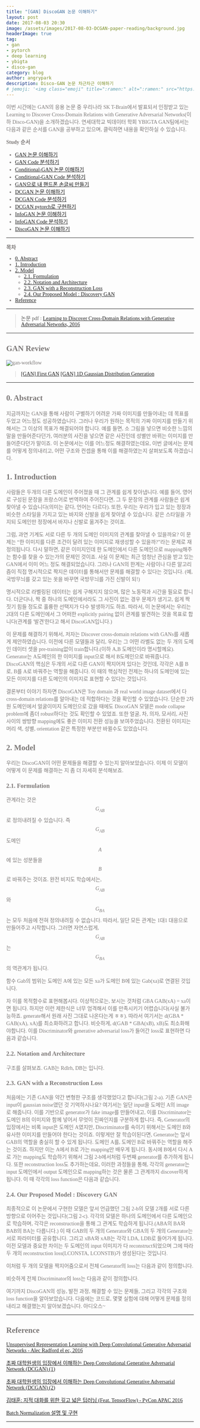 ```yaml
---
title: "[GAN] DiscoGAN 논문 이해하기"
layout: post
date: 2017-08-03 20:30
image: /assets/images/2017-08-03-DCGAN-paper-reading/background.jpg
headerImage: true
tag:
- gan
- pytorch
- deep learning
- ybigta
- disco-gan
category: blog
author: angrypark
description: Disco-GAN 논문 차근차근 이해하기
# jemoji: '<img class="emoji" title=":ramen:" alt=":ramen:" src="https://assets.github.com/images/icons/emoji/unicode/1f35c.png" height="20" width="20" align="absmiddle">'
---
```


<span style="color:#7C7877; font-family: 'Apple SD Gothic Neo'; font-weight:200">

이번 시간에는 GAN의 응용 논문 중 우리나라 SK T-Brain에서 발표되서 인정받고 있는 Learning to Discover Cross-Domain Relations
with Generative Adversarial Networks(이하 Disco-GAN)을 소개하겠습니다. 연세대학교 빅데이터 학회 YBIGTA GAN팀에서는 다음과 같은 순서를 GAN을 공부하고 있으며, 클릭하면 내용을 확인하실 수 있습니다.

**Study 순서**
- [GAN 논문 이해하기]()
- [GAN Code 분석하기]()
- [Conditional-GAN 논문 이해하기]()
- [Conditional-GAN Code 분석하기]()
- [GAN으로 내 핸드폰 손글씨 만들기]()
- [DCGAN 논문 이해하기]()
- [DCGAN Code 분석하기]()
- [DCGAN pytorch로 구현하기]()
- [InfoGAN 논문 이해하기]()
- [InfoGAN Code 분석하기]()
- [DiscoGAN 논문 이해하기]()

---


**목차**

- [0. Abstract](#0-abstract)
- [1. Introduction](#1-introduction)
- [2. Model](#2-model)
  - [2.1. Formulation](#21-formulation)
  - [2.2. Notation and Architecture](#22-notation-and-architecture)
  - [2.3. GAN with a Reconstruction Loss](#23-gan-with-a-reconstruction-loss)
  - [2.4. Our Proposed Model : Discovery GAN](#24-our-proposed-model-discovery-gan)
- [Reference](#reference)

---
> 논문 pdf :
[Learning to Discover Cross-Domain Relations
with Generative Adversarial Networks, 2016](https://arxiv.org/pdf/1703.05192.pdf)
---
## GAN Review
![gan-workflow](/assets/images/2017-08-03-DCGAN-paper-reading/gan-workflow.jpg)

> [[GAN] First GAN](https://angrypark.github.io/First-GAN/)
[[GAN] 1D Gaussian Distribution Generation](https://angrypark.github.io/GAN-tutorial-1/)

---
## 0. Abstract
지금까지는 GAN을 통해 사람이 구별하기 어려운 가짜 이미지를 만들어내는 데 목표를 두었고 어느정도 성공하였습니다. 그러나 우리가 원하는 목적의 가짜 이미지를 만들기 위해서는 그 이상의 목표가 해결되어야 합니다. 예를 들면, 소 그림을 넣으면 비슷한 느낌의 말을 만들어준다던가, 여러분의 사진을 넣으면 같은 사진인데 성별만 바뀌는 이미지를 만들어준다던가 말이죠. 이 논문에서는 이를 어느정도 해결하였는데요, 이번 글에서는 문제를 어떻게 정의내리고, 어떤 구조와 컨셉을 통해 이를 해결하였는지 살펴보도록 하겠습니다.

## 1. Introduction
사람들은 두개의 다른 도메인이 주어졌을 때 그 관계를 쉽게 찾아냅니다. 예를 들어, 영어로 구성된 문장을 프랑스어로 번역하여 주어진다면, 그 두 문장의 관계를 사람들은 쉽게 찾아낼 수 있습니다(의미는 같다, 언어는 다르다). 또한, 우리는 우리가 입고 있는 정장과 비슷한 스타일을 가지고 있는 바지와 신발을 쉽게 찾아낼 수 있습니다. 같은 스타일을 가지되 도메인만 정장에서 바지나 신발로 옮겨주는 것이죠.

그럼, 과연 기계도 서로 다른 두 개의 도메인 이미지의 관계를 찾아낼 수 있을까요? 이 문제는 “한 이미지를 다른 조건이 달려 있는 이미지로 재생성할 수 있을까?”라는 문제로 재정의됩니다. 다시 말하면, 같은 이미지인데 한 도메인에서 다른 도메인으로 mapping해주는 함수를 찾을 수 있는가의 문제인 것이죠. 사실 이 문제는 최근 엄청난 관심을 받고 있는 GAN에서 이미 어느 정도 해결되었습니다. 그러나 GAN의 한계는 사람이나 다른 알고리즘이 직접 명시적으로 짝지은 데이터를 통해서만 문제를 해결할 수 있다는 것입니다. (예, 국방무늬를 갖고 있는 옷을 바꾸면 국방무늬를 가진 신발이 되!)

명시적으로 라벨링된 데이터는 쉽게 구해지지 않으며, 많은 노동력과 시간을 필요로 합니다. 더군다나, 짝 중 하나의 도메인에서라도 그 사진이 없는 경우 문제가 생기고, 쉽게 짝짓기 힘들 정도로 훌륭한 선택지가 다수 발생하기도 하죠. 따라서, 이 논문에서는 우리는 2대의 다른 도메인에서 그 어떠한 explicitly pairing 없이 관계를 발견하는 것을 목표로 합니다(관계를 '발견'한다고 해서 DiscoGAN입니다.)

이 문제를 해결하기 위해서, 저자는 Discover cross-domain relations with GANs를 새롭게 제안하였습니다. 이전에 다른 모델들과 달리, 우리는 그 어떤 라벨도 없는 두 개의 도메인 데이터 셋을 pre-training없이 train합니다.(이하 A,B 도메인이라 명시할께요). Generator는 A도메인의 한 이미지를 input으로 해서 B도메인으로 바꿔줍니다. DiscoGAN의 핵심은 두개의 서로 다른 GAN이 짝지어져 있다는 것인데, 각각은 A를 B로, B를 A로 바꿔주는 역할을 해줍니다. 이 때의 핵심적인 전제는 하나의 도메인에 있는 모든 이미지를 다른 도메인의 이미지로 표현할 수 있다는 것입니다.

 결론부터 이야기 하자면 DiscoGAN은 Toy domain 과 real world image dataset에서 다 cross-domain relations를 알아내는 데 적합하다는 것을 확인할 수 있었습니다. 단순한 2차원 도메인에서 얼굴이미지 도메인으로 갔을 때에도 DiscoGAN 모델은 mode collapse problem에 좀더 robust하다는 것도 확인할 수 있었죠. 또한 얼굴, 차, 의자, 모서리, 사진 사이의 쌍방향 mapping에도 좋은 이미지 전환 성능을 보여주었습니다. 전환된 이미지는 머리 색, 성별, orientation 같은 특정한 부분만 바뀔수도 있었습니다.

## 2. Model
우리는 DiscoGAN이 어떤 문제들을 해결할 수 있는지 알아보았습니다. 이제 이 모델이 어떻게 이 문제를 해결하는 지 좀 더 자세히 분석해보죠.

### 2.1. Formulation
관계라는 것은 $$G_{AB}$$로 정의내려질 수 있습니다. 즉 $$G_{AB}$$ 도메인 $$A$$에 있는 성분들을 $$B$$로 바꿔주는 것이죠. 완전 비지도 학습에서는, $$G_{AB}$$와 $$G_{BA}$$는 모두 처음에 전혀 정의내려질 수 없습니다. 따라서, 일단 모든 관계는 1대1 대응으로 만들어주고 시작합니다. 그러면 자연스럽게, $$G_{AB}$$는 $$G_{BA}$$의 역관계가 됩니다.

함수 Gab의 범위는 도메인 A에 있는 모든 xa가 도메인 B에 있는 Gab(xa)로 연결된 것입니다.

자 이를 목적함수로 표현해봅시다. 이상적으로는, 보시는 것처럼 GBA GAB(xA) = xa이면 됩니다. 하지만 이런 제한식은 너무 엄격해서 이를 만족시키기 어렵습니다(사실 불가능하죠. generate해서 원래 사진 그대로 나온다는게 ㅎㅎ).  따라서 여기서는 d(GBA * GAB(xA), xA)를 최소화하려고 합니다. 비슷하게, d(GAB * GBA(xB), xB)도 최소화해야합니다. 이를 Discriminator와 generative adversarial loss가 들어간 loss로 표현하면 다음과 같습니다.

### 2.2. Notation and Architecture
구조를 살펴보죠. GAB는 Rdlrh, DB는 입니다.

### 2.3. GAN with a Reconstruction Loss
처음에는 기존 GAN을 약간 변형한 구조를 생각했었다고 합니다(그림 2-a). 기존 GAN은 input이 gaussian noise였던 것 기억하시나요? 여기서는 일단 input을 도메인 A의 image로 해줍니다. 이를 기반으로 generator가 fake image를 만들어내고, 이를 Discriminator는 도메인 B의 이미지와 함께 넣어서 무엇이 진짜인지를 구분하게 합니다. 즉, Generator의 입장에서는 비록 input은 도메인 A였지만, Discriminator를 속이기 위해서는 도메인 B와 유사한 이미지를 만들어야 한다는 것이죠. 이렇게만 잘 학습이된다면, Generator는 앞서 GAB의 역할을 충실히 할 수 있게 됩니다. 도메인 A를, 도메인 B로 바꿔주는 역할을 해주는 것이죠.
 하지만 이는 A에서 B로 가는 mapping만 배우게 됩니다. 동시에 B에서 다시 A로 가는 mapping도 학습하기 위해서 그림 2-b에서처럼 두번째 generator를 추가하게 됩니다. 또한 reconstruction loss도 추가하는데요, 이러한 과정들을 통해, 각각의 generator는 input 도메인에서 output 도메인으로 mapping하는 것은 물론 그 관계까지 discover하게 됩니다. 이 때 각각의 loss function은 다음과 같습니다.

### 2.4. Our Proposed Model : Discovery GAN
 최종적으로 이 논문에서 구현한 모델은 앞서 언급했던 그림 2-b의 모델 2개를 서로 다른 방향으로 이어주는 것입니다(그림 2-c). 각각의 모델은 하나의 도메인에서 다른 도메인으로 학습하며, 각각은 reconstruction을 통해 그 관계도 학습하게 됩니다.(ABA의 BA와 BAB의 BA는 다릅니다.) 이 때 GAB의 두 개의 Generator와 GBA의 두 개의 Generator는 서로 파라미터를 공유합니다. 그리고 xBA와 xAB는 각각 LDA, LDB로 들어가게 됩니다. 이전 모델과 중요한 차이는 두 도메인의 input 이미지가 다 reconstruct되었으며 그에 따라 두 개의 reconstruction loss(LCONSTA, LCONSTB)가 생성된다는 것입니다.

이처럼 두 개의 모델을 짝지어줌으로서 전체 Generator의 loss는 다음과 같이 정의합니다.

비슷하게 전체 Discriminator의 loss는 다음과 같이 정의합니다.


여기까지 DiscoGAN의 성능, 발전 과정, 해결할 수 있는 문제들, 그리고 각각의 구조와 loss function을 알아보았습니다. 다음에는 코드로, 몇몇 실험에 대해 어떻게 문제를 정의 내리고 해결했는지 알아보겠습니다. 아디오스~

---
## Reference
[Unsupervised Representation Learning with Deep Convolutional Generative Adversarial Networks - Alec Radford el ec, 2016](https://arxiv.org/abs/1511.06434)

[초짜 대학원생의 입장에서 이해하는 Deep Convolutional Generative Adversarial Network (DCGAN) (1)](http://jaejunyoo.blogspot.com/2017/02/deep-convolutional-gan-dcgan-1.html)

[초짜 대학원생의 입장에서 이해하는 Deep Convolutional Generative Adversarial Network (DCGAN) (2)](http://jaejunyoo.blogspot.com/2017/02/deep-convolutional-gan-dcgan-2.html)

[김태훈: 지적 대화를 위한 깊고 넓은 딥러닝 (Feat. TensorFlow) - PyCon APAC 2016](https://www.youtube.com/watch?v=soJ-wDOSCf4&t=890s)

[Batch Normalization 설명 및 구현](https://shuuki4.wordpress.com/2016/01/13/batch-normalization-%EC%84%A4%EB%AA%85-%EB%B0%8F-%EA%B5%AC%ED%98%84/)

---
